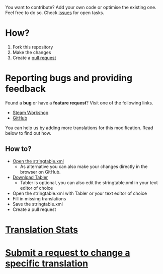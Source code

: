 You want to contribute? Add your own code or optimise the existing one. Feel free to do so.
Check [issues](https://github.com/RevoArma3/3den-Enhanced/issues) for open tasks.

# How?
1. Fork this repository
2. Make the changes
3. Create a [pull request](https://github.com/RevoArma3/3den-Enhanced/pulls)

# Reporting bugs and providing feedback
Found a **bug** or have a **feature request**? Visit one of the following links.

* [Steam Workshop](https://steamcommunity.com/sharedfiles/filedetails/?id=623475643)
* [GitHub](https://github.com/RevoArma3/3den-Enhanced/issue)

You can help us by adding more translations for this modification. Read below to find out how.

## How to?
* [Open the stringtable.xml](https://github.com/R3voA3/3den-Enhanced/blob/master/3denEnhanced/stringtable.xml)
    * As alternative you can also make your changes directly in the browser on GitHub.
* [Download Tabler](https://github.com/bux/tabler/releases)
    * Tabler is optional, you can also edit the stringtable.xml in your text editor of choice
* Open the stringtable.xml with Tabler or your text editor of choice
* Fill in missing translations
* Save the stringtable.xml
* Create a pull request


# [Translation Stats](https://github.com/RevoArma3/3den-Enhanced/blob/master/TRANSLATIONSTATS.md)

# [Submit a request to change a specific translation](https://github.com/R3voA3/3den-Enhanced/issues/new?assignees=&labels=translation&template=translation_correction.yml)